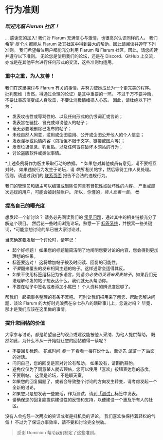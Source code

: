 # 行为准则

### _欢迎光临 Flarum 社区！_

... 感谢您的加入! 我们对 Flarum 充满信心与激情，也很高兴认识同样的人。 我们希望 *每个人* 都能从 Flarum 及其社区中得到最大的帮助，因此请阅读并遵守下列准则。 我们希望每位用户都能充分利用 Flarum 和 Flarum 社区，因此，请您阅读并遵守以下准则。 无论您是使用我们的论坛，还是在 Discord、GitHub 上交流，亦或是在其他平台进行任何形式的交流，这些准则均适用。

### 重中之重，为人友善！

我们在这里探讨与 Flarum 有关的事情，并努力使她成长为一个更完美的程序。 批判思维（当然，得通过合理的论证）是其中重要的一环。 不过千万不要冲动，不要让事态演变成人身攻击，不要让消极情绪搞人心态。 因此，请杜绝以下行为：

- 发表攻击性或辱骂性的、以及任何形式的仇恨词汇或言论；
- 发表旨在骚扰、冒充或诽谤他人的帖子；
- 毫无必要地删除已发布的帖子；
- 未经自然人同意，滥用或企图滥用、公开或企图公开他人的个人信息；
- 发表淫秽或色情内容（包括但不限于文字、链接或图片等）；
- 发表垃圾信息、钓鱼贴，以及任何旨在破坏本网站的行为；
- 讨论盗版软件或类似事情。

*上述条例将作为版主采取行动的依据。 * 如果您对其他成员有意见，请不要相互对峙。 如果违规行为发生于论坛，请 *举报* 相关帖字，然后等待工作人员处理。 否则，请通过我们的 [联系页面](https://flarum.org/foundation/contact) 报告不合法的违规行为。

我们的管理员和版主可以编辑或删除任何具有冒犯性或破坏性的内容。 严重或屡次违规的用户，可能会被封禁账户。 所以，你懂的，*待人友善一些*。 😎

### 提高自己的曝光度

想发起一个新讨论？ 请务必先阅读我们的 [常见问题](faq.md)，通过其中的相关链接充分了解这个项目。 然后花一些时间浏览论坛，熟悉一下 [标签系统](https://discuss.flarum.org/tags)，并搜索一些关键词，*可能您想讨论的早已被大家讨论过。

当您确定要发起一个讨论时，请牢记：

- 起个好标题！ 如果您的标题能简洁明了地阐明您要讨论的内容，您会得到更加理想的结果。
- 标签要选对！ 这将增加帖子被及时阅读、回复的可能性。
- *不要*翻来覆去的发布相同主题的帖子。这样通常会适得其反。
- 如果不使用标签组标记为多语言，则请*务必使用英语来发表帖子*。如果我们无法理解你发的帖子想表达什么，我们就无从帮助你。
- 不要在帖子中签名或者添加小尾巴！ 个人资料的辨识度足够了。

帮我们一起把事务整理的有条不紊吧。 可别让我们把用来了解您、帮助您解决问题、谈论 Flarum 的大好时光浪费在杂七杂八的琐碎事儿上，您说对吗？ 毕竟，那才是我们应该在这里做的事情。

### 提升您回帖的价值

大家参与讨论，都是希望自己的观点或建议能被他人采纳、为他人提供帮助。 既然如此，为什么不从一开始就让您的回帖值得一读呢？

- 不要回复标题。 花点时间 *看一下* 看看一楼在说什么，至少先 *速览一下* 后面的对话。
- 问问自己，您的回复是否对讨论有帮助。 如果没有，请斟酌斟酌。
- 避免仅仅为了同意某人就去顶帖，您可以使用「喜欢」按钮表达您的态度。
- 不要刷帖。 这里是论坛，不是聊天室。
- 如果您的回复偏题了，或者会导致整个讨论的方向发生转变，请考虑发起一个全新的讨论。
- 如果您只是想发表一些废话，作为测试，请到[「测试」](https://discuss.flarum.org/t/sandbox)标签中发表。
- 请确保您的回复能提供建设性的反馈和支持，以便建设一个惠及所有人的社区。

没有人会抱怨一次两次的笑话或者是抖机灵的评论。 我们喜欢快保持着轻松的气氛！ 不过为了保证办事效率，请不要和讨论完全脱轨。

> 感谢 Dominion 帮助我们制定了这些准则。
